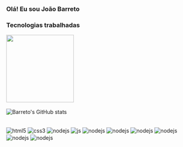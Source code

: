 ### Olá! Eu sou João Barreto

### Tecnologias trabalhadas
<img height="180em" src="https://github-readme-stats.vercel.app/api/top-langs/?username=JoaoBarreto03&layout=compact&langs_count=7&theme=omni"/><br></br>
![Barreto's GitHub stats](https://github-readme-stats.vercel.app/api?username=JoaoBarreto03&show_icons=true&theme=dracula)
<div style="display: inline_block"><br/>
    <img align="center" alt="html5" src="https://img.shields.io/badge/HTML5-E34F26?style=for-the-badge&logo=html5&logoColor=white"/>
    <img align="center" alt="css3" src="https://img.shields.io/badge/CSS3-1572B6?style=for-the-badge&logo=css3&logoColor=white"/>
    <img align="center" alt="nodejs" src="https://img.shields.io/badge/C-00599C?style=for-the-badge&logo=c&logoColor=white"/>
    <img align="center" alt="js" src="https://img.shields.io/badge/JavaScript-F7DF1E?style=for-the-badge&logo=javascript&logoColor=black"/>
    <img align="center" alt="nodejs" src="https://img.shields.io/badge/Node.js-43853D?style=for-the-badge&logo=node.js&logoColor=white"/>
    <img align="center" alt="nodejs" src="https://img.shields.io/badge/React-20232A?style=for-the-badge&logo=react&logoColor=61DAFB"/>
    <img align="center" alt="nodejs" src="https://img.shields.io/badge/Spring-6DB33F?style=for-the-badge&logo=spring&logoColor=white"/>
    <img align="center" alt="nodejs" src="https://img.shields.io/badge/Java-ED8B00?style=for-the-badge&logo=java&logoColor=white"/>
    <img align="center" alt="nodejs" src="https://img.shields.io/badge/PostgreSQL-316192?style=for-the-badge&logo=postgresql&logoColor=white"/>
    <img align="center" alt="nodejs" src="https://img.shields.io/badge/MySQL-00000F?style=for-the-badge&logo=mysql&logoColor=white"/>

    
    
